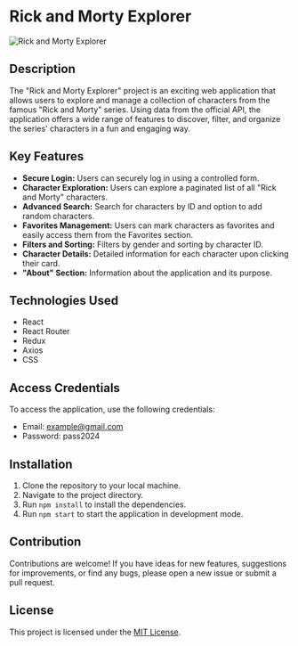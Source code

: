 # Rick and Morty Explorer

![Rick and Morty Explorer](https://url-de-la-imagen.png)

## Description

The "Rick and Morty Explorer" project is an exciting web application that allows users to explore and manage a collection of characters from the famous "Rick and Morty" series. Using data from the official API, the application offers a wide range of features to discover, filter, and organize the series' characters in a fun and engaging way.

## Key Features

- **Secure Login:** Users can securely log in using a controlled form.
- **Character Exploration:** Users can explore a paginated list of all "Rick and Morty" characters.
- **Advanced Search:** Search for characters by ID and option to add random characters.
- **Favorites Management:** Users can mark characters as favorites and easily access them from the Favorites section.
- **Filters and Sorting:** Filters by gender and sorting by character ID.
- **Character Details:** Detailed information for each character upon clicking their card.
- **"About" Section:** Information about the application and its purpose.

## Technologies Used

- React
- React Router
- Redux
- Axios
- CSS

## Access Credentials

To access the application, use the following credentials:

- Email: example@gmail.com
- Password: pass2024

## Installation

1. Clone the repository to your local machine.
2. Navigate to the project directory.
3. Run `npm install` to install the dependencies.
4. Run `npm start` to start the application in development mode.

## Contribution

Contributions are welcome! If you have ideas for new features, suggestions for improvements, or find any bugs, please open a new issue or submit a pull request.

## License

This project is licensed under the [MIT License](https://opensource.org/licenses/MIT).
